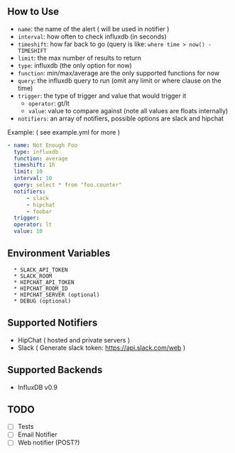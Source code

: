 ## How to Use

* `name`: the name of the alert ( will be used in notifier )
* `interval`: how often to check influxdb (in seconds)
* `timeshift`: how far back to go (query is like: `where time > now() - TIMESHIFT`
* `limit`: the max number of results to return
* `type`: influxdb (the only option for now)
* `function`: min/max/average are the only supported functions for now
* `query`: the influxdb query to run (omit any limit or where clause on the time)
* `trigger`: the type of trigger and value that would trigger it
  * `operator`: gt/lt
  * `value`: value to compare against (note all values are floats internally)
* `notifiers`: an array of notifiers, possible options are slack and hipchat

Example: ( see example.yml for more )

``` yml
- name: Not Enough Foo
  type: influxdb
  function: average
  timeshift: 1h
  limit: 10
  interval: 10
  query: select * from "foo.counter"
  notifiers:
      - slack
      - hipchat
      - foobar
  trigger:
  operator: lt
  value: 10
```


## Environment Variables
```
  * SLACK_API_TOKEN
  * SLACK_ROOM
  * HIPCHAT_API_TOKEN
  * HIPCHAT_ROOM_ID
  * HIPCHAT_SERVER (optional)
  * DEBUG (optional)
```

## Supported Notifiers

* HipChat ( hosted and private servers )
* Slack ( Generate slack token: https://api.slack.com/web )

## Supported Backends

* InfluxDB v0.9

## TODO

* [ ] Tests
* [ ] Email Notifier
* [ ] Web notifier (POST?)
